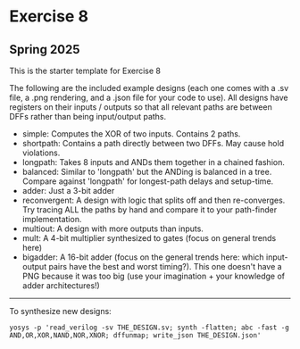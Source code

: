 # Exercise 8
## Spring 2025

This is the starter template for Exercise 8

The following are the included example designs (each one comes with a .sv file, a .png rendering, and a .json file for your code to use). All designs have registers on their inputs / outputs so that all relevant paths are between DFFs rather than being input/output paths.

- simple: Computes the XOR of two inputs. Contains 2 paths.
- shortpath: Contains a path directly between two DFFs. May cause hold violations.
- longpath: Takes 8 inputs and ANDs them together in a chained fashion.
- balanced: Similar to 'longpath' but the ANDing is balanced in a tree. Compare against 'longpath' for longest-path delays and setup-time.
- adder: Just a 3-bit adder
- reconvergent: A design with logic that splits off and then re-converges. Try tracing ALL the paths by hand and compare it to your path-finder implementation.
- multiout: A design with more outputs than inputs.
- mult: A 4-bit multiplier synthesized to gates (focus on general trends here)
- bigadder: A 16-bit adder (focus on the general trends here: which input-output pairs have the best and worst timing?). This one doesn't have a PNG because it was too big (use your imagination + your knowledge of adder architectures!)




----------------------

To synthesize new designs:

```
yosys -p 'read_verilog -sv THE_DESIGN.sv; synth -flatten; abc -fast -g AND,OR,XOR,NAND,NOR,XNOR; dffunmap; write_json THE_DESIGN.json'

